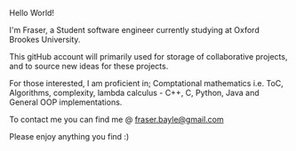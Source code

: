 Hello World!

I'm Fraser, a Student software engineer currently studying at Oxford Brookes University.

This gitHub account will primarily used for storage of collaborative projects, and to
source new ideas for these projects.

For those interested, I am proficient in; Comptational mathematics i.e. ToC, Algorithms,
complexity, lambda calculus - C++, C, Python, Java and General OOP implementations.

To contact me you can find me @ fraser.bayle@gmail.com

Please enjoy anything you find :)
